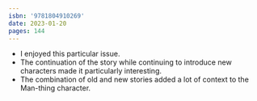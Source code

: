 ```yaml
---
isbn: '9781804910269'
date: 2023-01-20
pages: 144
---
```


- I enjoyed this particular issue.
- The continuation of the story while continuing to introduce new characters made it particularly interesting.
- The combination of old and new stories added a lot of context to the Man-thing character.
